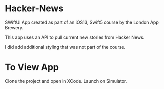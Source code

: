 # Hacker-News

SWiftUI App created as part of an iOS13, Swift5 course by the London App Brewery.  

This app uses an API to pull current new stories from Hacker News.

I did add additional styling that was not part of the course.

# To View App
Clone the project and open in XCode.  Launch on Simulator.
